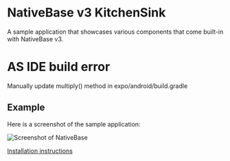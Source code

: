 # NativeBase v3 KitchenSink

A sample application that showcases various components that come built-in with NativeBase v3.

# AS IDE build error
Manually update multiply() method in expo/android/build.gradle

## Example

Here is a screenshot of the sample application:

![Screenshot of NativeBase](https://raw.githubusercontent.com/nativebase/kitchen-sink/master/assets/demo.png)

[Installation instructions](https://developer.goacoustic.com/acoustic-exp-analytics/docs/build-the-tl-reactnative-sample-app)
